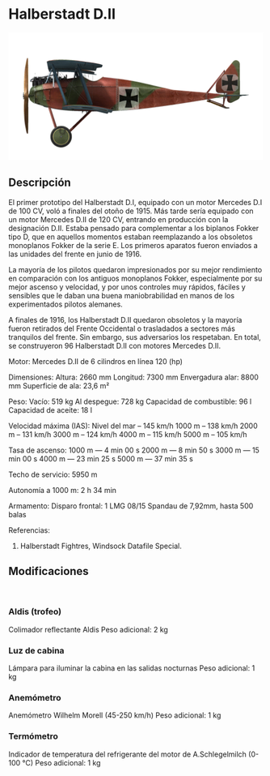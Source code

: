 # Halberstadt D.II

![halberstadtd2](../images/halberstadtd2.png)

## Descripción

El primer prototipo del Halberstadt D.I, equipado con un motor Mercedes D.I de 100 CV, voló a finales del otoño de 1915. Más tarde sería equipado con un motor Mercedes D.II de 120 CV, entrando en producción con la designación D.II. Estaba pensado para complementar a los biplanos Fokker tipo D, que en aquellos momentos estaban reemplazando a los obsoletos monoplanos Fokker de la serie E. Los primeros aparatos fueron enviados a las unidades del frente en junio de 1916.

La mayoría de los pilotos quedaron impresionados por su mejor rendimiento en comparación con los antiguos monoplanos Fokker, especialmente por su mejor ascenso y velocidad, y por unos controles muy rápidos, fáciles y sensibles que le daban una buena maniobrabilidad en manos de los experimentados pilotos alemanes.

A finales de 1916, los Halberstadt D.II quedaron obsoletos y la mayoría fueron retirados del Frente Occidental o trasladados a sectores más tranquilos del frente. Sin embargo, sus adversarios los respetaban. En total, se construyeron 96 Halberstadt D.II con motores Mercedes D.II.


Motor:
Mercedes D.II de 6 cilindros en línea 120 (hp)

Dimensiones:
Altura: 2660 mm
Longitud: 7300 mm
Envergadura alar: 8800 mm
Superficie de ala: 23,6 m²

Peso:
Vacío: 519 kg
Al despegue: 728 kg
Capacidad de combustible: 96 l
Capacidad de aceite: 18 l

Velocidad máxima (IAS):
Nivel del mar – 145 km/h
1000 m – 138 km/h
2000 m – 131 km/h
3000 m – 124 km/h
4000 m – 115 km/h
5000 m – 105 km/h

Tasa de ascenso:
1000 m — 4 min 00 s
2000 m — 8 min 50 s
3000 m — 15 min 00 s
4000 m — 23 min 25 s
5000 m — 37 min 35 s

Techo de servicio: 5950 m

Autonomía a 1000 m: 2 h 34 min

Armamento:
Disparo frontal: 1 LMG 08/15 Spandau de 7,92mm, hasta 500 balas

Referencias:
1) Halberstadt Fightres, Windsock Datafile Special.

## Modificaciones
﻿

### Aldis (trofeo)

Colimador reflectante Aldis
Peso adicional: 2 kg
﻿

### Luz de cabina

Lámpara para iluminar la cabina en las salidas nocturnas
Peso adicional: 1 kg
﻿

### Anemómetro

Anemómetro Wilhelm Morell (45-250 km/h)
Peso adicional: 1 kg
﻿

### Termómetro

Indicador de temperatura del refrigerante del motor de A.Schlegelmilch (0-100 °C)
Peso adicional: 1 kg
